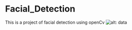 # Facial_Detection
This is a project of facial detection using openCv
![alt: data](https://github.com/ChafikSohaib/Facial_Detection/blob/master/capture2.png)
